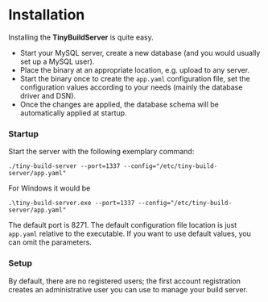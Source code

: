 # Installation

Installing the **TinyBuildServer** is quite easy. 

* Start your MySQL server, create a new database (and you would usually set up a MySQL user). 
* Place the binary at an appropriate location, e.g. upload to any server.
* Start the binary once to create the ``app.yaml`` configuration file, 
set the configuration values according to your needs (mainly the database driver and DSN).
* Once the changes are applied, the database schema will be automatically applied at startup.

### Startup

Start the server with the following exemplary command:

``./tiny-build-server --port=1337 --config="/etc/tiny-build-server/app.yaml"``

For Windows it would be

``.\tiny-build-server.exe --port=1337 --config="/etc/tiny-build-server/app.yaml"``

The default port is 8271. The default configuration file location is just ``app.yaml`` 
relative to the executable.
If you want to use default values, you can omit the parameters.

### Setup

By default, there are no registered users; the first account registration creates an 
administrative user you can use to manage your build server.